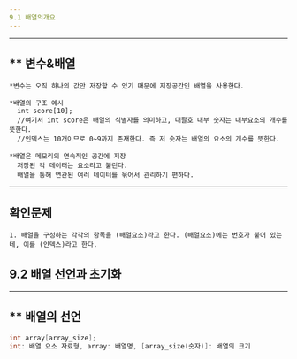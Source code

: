```yaml
---
9.1 배열의개요
---
```


---
** 변수&배열
---
```
*변수는 오직 하나의 값만 저장할 수 있기 때문에 저장공간인 배열을 사용한다.

*배열의 구조 예시
  int score[10];
  //여기서 int score은 배열의 식별자를 의미하고, 대괄호 내부 숫자는 내부요소의 개수를 뜻한다.
  //인덱스는 10개이므로 0~9까지 존재한다. 즉 저 숫자는 배열의 요소의 개수를 뜻한다.

*배열은 메모리의 연속적인 공간에 저장
  저장된 각 데이터는 요소라고 불린다.
  배열을 통해 연관된 여러 데이터를 묶어서 관리하기 편하다.
```

---
확인문제
---
```
1. 배열을 구성하는 각각의 항목을 (배열요소)라고 한다. (배열요소)에는 번호가 붙어 있는데, 이를 (인덱스)라고 한다.
```


## 9.2 배열 선언과 초기화
---
** 배열의 선언
--
```c
int array[array_size];
int: 배열 요소 자료형, array: 배열명, [array_size(숫자)]: 배열의 크기
```
   
